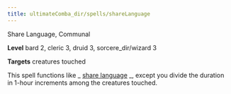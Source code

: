 ```yaml
---
title: ultimateComba_dir/spells/shareLanguage
---
```

Share Language, Communal

**Level** bard 2, cleric 3, druid 3, sorcere_dir/wizard 3

**Targets** creatures touched

This spell functions like _ [share language](advanced/spell_dir/shareLanguage#_share-language-) _, except you divide the duration in 1-hour increments among the creatures touched.

